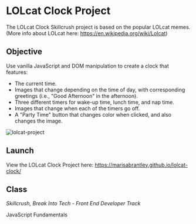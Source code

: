 # LOLcat Clock Project

The LOLcat Clock Skillcrush project is based on the popular LOLcat memes. (More info about LOLcat here: https://en.wikipedia.org/wiki/Lolcat)

## Objective

Use vanilla JavaScript and DOM manipulation to create a clock that features:

* The current time.
* Images that change depending on the time of day, with corresponding greetings (i.e., "Good Afternoon" in the afternoon).
* Three different timers for wake-up time, lunch time, and nap time.
* Images that change when each of the timers go off.
* A "Party Time" button that changes color when clicked, and also changes the image.

![lolcat-project](https://user-images.githubusercontent.com/60168324/136475757-517c258c-220d-4e96-b03d-5d7ef2ca3844.png)

## Launch

View the LOLcat Clock Project here: https://marisabrantley.github.io/lolcat-clock/

## Class
*Skillcrush, Break Into Tech - Front End Developer Track*

JavaScript Fundamentals
